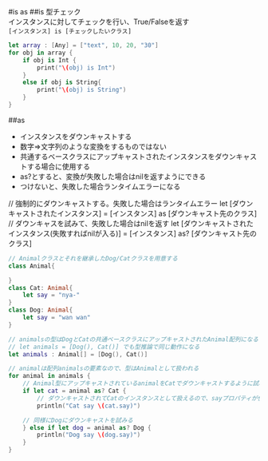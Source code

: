 #is as
##is
型チェック  
インスタンスに対してチェックを行い、True/Falseを返す  
`[インスタンス] is [チェックしたいクラス]`

```swift
let array : [Any] = ["text", 10, 20, "30"]
for obj in array {
    if obj is Int {
        print("\(obj) is Int")
    }
    else if obj is String{
        print("\(obj) is String")
    }
}
```

##as
 * インスタンスをダウンキャストする
 * 数字=>文字列のような変換をするものではない
 * 共通するベースクラスにアップキャストされたインスタンスをダウンキャストする場合に使用する
 * as?とすると、変換が失敗した場合はnilを返すようにできる
 * つけないと、失敗した場合ランタイムエラーになる

// 強制的にダウンキャストする。失敗した場合はランタイムエラー
let [ダウンキャストされたインスタンス] = [インスタンス] as [ダウンキャスト先のクラス]
// ダウンキャスを試みて、失敗した場合はnilを返す
let [ダウンキャストされたインスタンス(失敗すればnilが入る)] = [インスタンス] as? [ダウンキャスト先のクラス]

```swift
// Animalクラスとそれを継承したDog/Catクラスを用意する
class Animal{

}
class Cat: Animal{
    let say = "nya-"
}
class Dog: Animal{
    let say = "wan wan"
}

// animalsの型はDogとCatの共通ベースクラスにアップキャストされたAnimal配列になる
// let animals = [Dog(), Cat()] でも型推論で同じ動作になる
let animals : Animal[] = [Dog(), Cat()]

// animalは配列animalsの要素なので、型はAnimalとして扱われる
for animal in animals {
    // Animal型にアップキャストされているanimalをCatでダウンキャストするように試みる
    if let cat = animal as? Cat {
        // ダウンキャストされてCatのインスタンスとして扱えるので、sayプロパティが使える
        println("Cat say \(cat.say)")

    // 同様にDogにダウンキャストを試みる
    } else if let dog = animal as? Dog {
        println("Dog say \(dog.say)")
    }
}
```